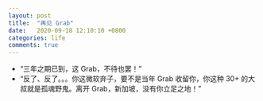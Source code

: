 ```yaml
---
layout: post
title:  "再见 Grab"
date:   2020-09-18 12:10:10 +0800
categories: life
comments: true
---
```


* “三年之期已到，这 Grab，不待也罢！”
* “反了、反了。。。你这微软弃子，要不是当年 Grab 收留你，你这种 30+ 的大叔就是孤魂野鬼。离开 Grab，新加坡，没有你立足之地！”
